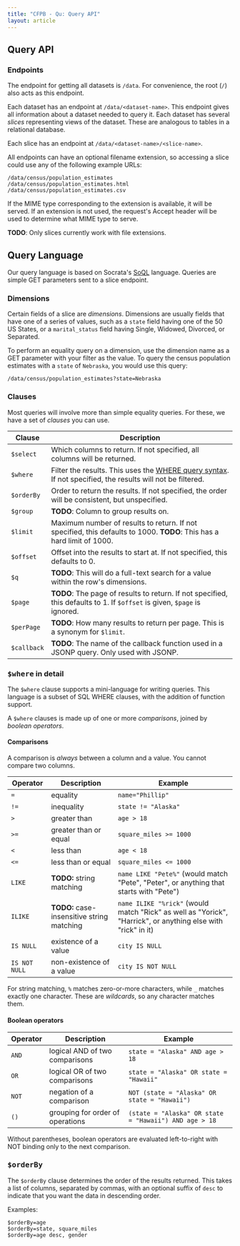 ```yaml
---
title: "CFPB - Qu: Query API"
layout: article
---
```


## Query API

### Endpoints

The endpoint for getting all datasets is `/data`. For convenience, the root (`/`) also acts as this endpoint.

Each dataset has an endpoint at `/data/<dataset-name>`. This endpoint gives all information about a dataset needed to query it. Each dataset has several _slices_ representing views of the dataset. These are analogous to tables in a relational database.

Each slice has an endpoint at `/data/<dataset-name>/<slice-name>`.

All endpoints can have an optional filename extension, so accessing a slice could use any of the following example URLs:

```
/data/census/population_estimates
/data/census/population_estimates.html
/data/census/population_estimates.csv
```

If the MIME type corresponding to the extension is available, it will be served. If an extension is not used, the request's Accept header will be used to determine what MIME type to serve.

**TODO**: Only slices currently work with file extensions.

## Query Language

Our query language is based on Socrata's [SoQL][] language. Queries are simple GET parameters sent to a slice endpoint.

[SoQL]: http://dev.socrata.com/consumers/getting-started#queryingwithsoql

### Dimensions

Certain fields of a slice are _dimensions_. Dimensions are usually fields that have one of a series of values, such as a `state` field having one of the 50 US States, or a `marital_status` field having Single, Widowed, Divorced, or Separated.

To perform an equality query on a dimension, use the dimension name as a GET parameter with your filter as the value. To query the census population estimates with a `state` of `Nebraska`, you would use this query:

```
/data/census/population_estimates?state=Nebraska
```

### Clauses

Most queries will involve more than simple equality queries. For these, we have a set of _clauses_ you can use.

<table class="table table-bordered table-striped">
<thead>
<tr>
<th>Clause</th>
<th>Description</th>
</tr>
</thead>
<tbody>
<tr>
<td><code>$select</code></td>
<td>Which columns to return. If not specified, all columns will be returned.</td>
</tr>
<tr>
<td><code>$where</code></td>
<td>Filter the results. This uses the <a href="#where_in_detail">WHERE query syntax</a>. If not specified, the results will not be filtered.</td>
</tr>
<tr>
<td><code>$orderBy</code></td>
<td>Order to return the results. If not specified, the order will be consistent, but unspecified.</td>
</tr>
<tr>
<td><code>$group</code></td>
<td><strong>TODO</strong>: Column to group results on.</td>
</tr>
<tr>
<td><code>$limit</code></td>
<td>Maximum number of results to return. If not specified, this defaults to 1000. <strong>TODO</strong>: This has a hard limit of 1000.</td>
</tr>
<tr>
<td><code>$offset</code></td>
<td>Offset into the results to start at. If not specified, this defaults to 0.</td>
</tr>
<tr>
<td><code>$q</code></td>
<td><strong>TODO</strong>: This will do a full-text search for a value within the row's dimensions.</td>
</tr>
<tr>
<td><code>$page</code></td>
<td><strong>TODO</strong>: The page of results to return. If not specified, this defaults to 1. If <code>$offset</code> is given, <code>$page</code> is ignored.</td>
</tr>
<tr>
<td><code>$perPage</code></td>
<td><strong>TODO</strong>: How many results to return per page. This is a synonym for <code>$limit</code>.</td>
</tr>
<tr>
<td><code>$callback</code></td>
<td><strong>TODO</strong>: The name of the callback function used in a JSONP query. Only used with JSONP.</td>
</tr>
</tbody>
</table>

### <tt>$where</tt> in detail

The `$where` clause supports a mini-language for writing queries. This language is a subset of SQL WHERE clauses, with the addition of function support.

A `$where` clauses is made up of one or more _comparisons_, joined by _boolean operators_.

#### Comparisons

A comparison is _always_ between a column and a value. You cannot compare two columns.

<table class="table table-bordered table-striped"><thead>
<tr>
<th>Operator</th>
<th>Description</th>
<th>Example</th>
</tr>
</thead><tbody>
<tr>
<td><code>=</code></td>
<td>equality</td>
<td><code>name="Phillip"</code></td>
</tr>
<tr>
<td><code>!=</code></td>
<td>inequality</td>
<td><code>state != "Alaska"</code></td>
</tr>
<tr>
<td><code>&gt;</code></td>
<td>greater than</td>
<td><code>age &gt; 18</code></td>
</tr>
<tr>
<td><code>&gt;=</code></td>
<td>greater than or equal</td>
<td><code>square_miles &gt;= 1000</code></td>
</tr>
<tr>
<td><code>&lt;</code></td>
<td>less than</td>
<td><code>age &lt; 18</code></td>
</tr>
<tr>
<td><code>&lt;=</code></td>
<td>less than or equal</td>
<td><code>square_miles &lt;= 1000</code></td>
</tr>
<tr>
<td><code>LIKE</code></td>
<td><strong>TODO:</strong> string matching</td>
<td><code>name LIKE "Pete%"</code> (would match "Pete", "Peter", or anything that starts with "Pete")</td>
</tr>
<tr>
<td><code>ILIKE</code></td>
<td><strong>TODO:</strong> case-insensitive string matching</td>
<td><code>name ILIKE "%rick"</code> (would match "Rick" as well as "Yorick", "Harrick", or anything else with "rick" in it)</td>
</tr>
<tr>
<td><code>IS NULL</code></td>
<td>existence of a value</td>
<td><code>city IS NULL</code></td>
</tr>
<tr>
<td><code>IS NOT NULL</code></td>
<td>non-existence of a value</td>
<td><code>city IS NOT NULL</code></td>
</tr>
</tbody></table>

For string matching, `%` matches zero-or-more characters, while `_` matches exactly one character. These are _wildcards_, so any character matches them.

#### Boolean operators

<table class="table table-bordered table-striped"><thead>
<tr>
<th>Operator</th>
<th>Description</th>
<th>Example</th>
</tr>
</thead><tbody>
<tr>
<td><code>AND</code></td>
<td>logical AND of two comparisons</td>
<td><code>state = "Alaska" AND age &gt; 18</code></td>
</tr>
<tr>
<td><code>OR</code></td>
<td>logical OR of two comparisons</td>
<td><code>state = "Alaska" OR state = "Hawaii"</code></td>
</tr>
<tr>
<td><code>NOT</code></td>
<td>negation of a comparison</td>
<td><code>NOT (state = "Alaska" OR state = "Hawaii")</code></td>
</tr>
<tr>
<td><code>()</code></td>
<td>grouping for order of operations</td>
<td><code>(state = "Alaska" OR state = "Hawaii") AND age &gt; 18</code></td>
</tr>
</tbody></table>

Without parentheses, boolean operators are evaluated left-to-right with NOT binding only to the next comparison.

### <tt>$orderBy</tt>

The `$orderBy` clause determines the order of the results returned. This takes a list of columns, separated by commas, with an optional suffix of `desc` to indicate that you want the data in descending order.

Examples:

```
$orderBy=age
$orderBy=state, square_miles
$orderBy=age desc, gender
```
